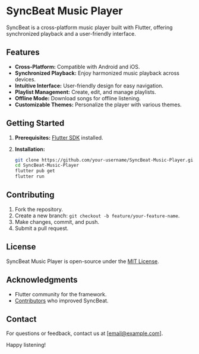 # SyncBeat Music Player

SyncBeat is a cross-platform music player built with Flutter, offering synchronized playback and a user-friendly interface.

## Features

- **Cross-Platform:** Compatible with Android and iOS.
- **Synchronized Playback:** Enjoy harmonized music playback across devices.
- **Intuitive Interface:** User-friendly design for easy navigation.
- **Playlist Management:** Create, edit, and manage playlists.
- **Offline Mode:** Download songs for offline listening.
- **Customizable Themes:** Personalize the player with various themes.

## Getting Started

1. **Prerequisites:** [Flutter SDK](https://flutter.dev/docs/get-started/install) installed.

2. **Installation:**
    ```bash
    git clone https://github.com/your-username/SyncBeat-Music-Player.git
    cd SyncBeat-Music-Player
    flutter pub get
    flutter run
    ```

## Contributing

1. Fork the repository.
2. Create a new branch: `git checkout -b feature/your-feature-name`.
3. Make changes, commit, and push.
4. Submit a pull request.

## License

SyncBeat Music Player is open-source under the [MIT License](LICENSE).

## Acknowledgments

- Flutter community for the framework.
- [Contributors](CONTRIBUTORS.md) who improved SyncBeat.

## Contact

For questions or feedback, contact us at [email@example.com].

Happy listening!
